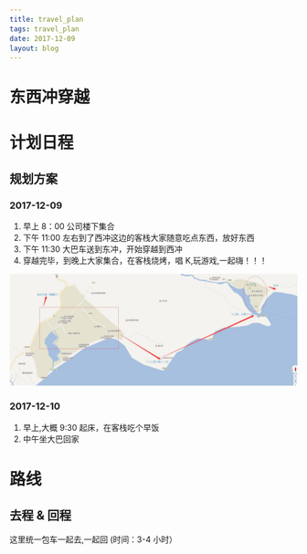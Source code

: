 ```yaml
---
title: travel_plan    
tags: travel_plan      
date: 2017-12-09      
layout: blog
---
```


东西冲穿越
===

# 计划日程

<h2 id="p2">规划方案</h2>

### 2017-12-09

1. 早上 8：00 公司楼下集合
2. 下午 11:00 左右到了西冲这边的客栈大家随意吃点东西，放好东西
3. 下午 11:30 大巴车送到东冲，开始穿越到西冲   
4. 穿越完毕，到晚上大家集合，在客栈烧烤，唱 K,玩游戏,一起嗨！！！

![穿越路线图](travel_way.jpg)

### 2017-12-10

1. 早上,大概 9:30 起床，在客栈吃个早饭
2. 中午坐大巴回家


# 路线
## 去程 & 回程

这里统一包车一起去,一起回
(时间：3-4 小时）












